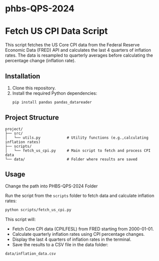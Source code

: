 # phbs-QPS-2024

# Fetch US CPI Data Script

This script fetches the US Core CPI data from the Federal Reserve Economic Data (FRED) API and calculates the last 4 quarters of inflation rates. The data is resampled to quarterly averages before calculating the percentage change (inflation rate).

## Installation

1. Clone this repository.
2. Install the required Python dependencies:
   ```bash
   pip install pandas pandas_datareader
## Project Structure 
    project/
    ├── src/
    │   └── utils.py            # Utility functions (e.g.,calculating inflation rates)
    ├── scripts/
    │   └── fetch_us_cpi.py     # Main script to fetch and process CPI data
    └── data/                   # Folder where results are saved

## Usage
Change the path into PHBS-QPS-2024 Folder

Run the script from the `scripts` folder to fetch data and calculate inflation rates:
```bash
python scripts/fetch_us_cpi.py
```
This script will:
- Fetch Core CPI data (CPILFESL) from FRED starting from 2000-01-01.
- Calculate quarterly inflation rates using CPI percentage changes.
- Display the last 4 quarters of inflation rates in the terminal.
- Save the results to a CSV file in the data folder:
``` bash
data/inflation_data.csv
